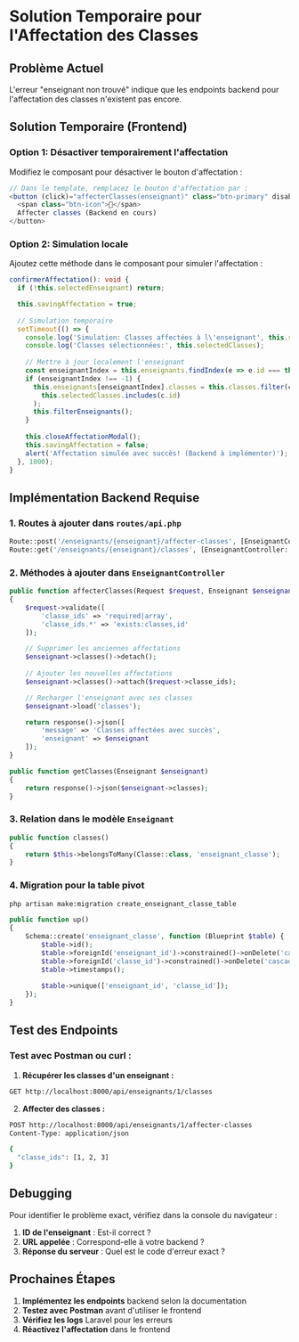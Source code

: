 # Solution Temporaire pour l'Affectation des Classes

## Problème Actuel
L'erreur "enseignant non trouvé" indique que les endpoints backend pour l'affectation des classes n'existent pas encore.

## Solution Temporaire (Frontend)

### Option 1: Désactiver temporairement l'affectation
Modifiez le composant pour désactiver le bouton d'affectation :

```typescript
// Dans le template, remplacez le bouton d'affectation par :
<button (click)="affecterClasses(enseignant)" class="btn-primary" disabled>
  <span class="btn-icon">🏫</span>
  Affecter classes (Backend en cours)
</button>
```

### Option 2: Simulation locale
Ajoutez cette méthode dans le composant pour simuler l'affectation :

```typescript
confirmerAffectation(): void {
  if (!this.selectedEnseignant) return;

  this.savingAffectation = true;
  
  // Simulation temporaire
  setTimeout(() => {
    console.log('Simulation: Classes affectées à l\'enseignant', this.selectedEnseignant.id);
    console.log('Classes sélectionnées:', this.selectedClasses);
    
    // Mettre à jour localement l'enseignant
    const enseignantIndex = this.enseignants.findIndex(e => e.id === this.selectedEnseignant.id);
    if (enseignantIndex !== -1) {
      this.enseignants[enseignantIndex].classes = this.classes.filter(c => 
        this.selectedClasses.includes(c.id)
      );
      this.filterEnseignants();
    }
    
    this.closeAffectationModal();
    this.savingAffectation = false;
    alert('Affectation simulée avec succès! (Backend à implémenter)');
  }, 1000);
}
```

## Implémentation Backend Requise

### 1. Routes à ajouter dans `routes/api.php`
```php
Route::post('/enseignants/{enseignant}/affecter-classes', [EnseignantController::class, 'affecterClasses']);
Route::get('/enseignants/{enseignant}/classes', [EnseignantController::class, 'getClasses']);
```

### 2. Méthodes à ajouter dans `EnseignantController`
```php
public function affecterClasses(Request $request, Enseignant $enseignant)
{
    $request->validate([
        'classe_ids' => 'required|array',
        'classe_ids.*' => 'exists:classes,id'
    ]);

    // Supprimer les anciennes affectations
    $enseignant->classes()->detach();
    
    // Ajouter les nouvelles affectations
    $enseignant->classes()->attach($request->classe_ids);

    // Recharger l'enseignant avec ses classes
    $enseignant->load('classes');

    return response()->json([
        'message' => 'Classes affectées avec succès',
        'enseignant' => $enseignant
    ]);
}

public function getClasses(Enseignant $enseignant)
{
    return response()->json($enseignant->classes);
}
```

### 3. Relation dans le modèle `Enseignant`
```php
public function classes()
{
    return $this->belongsToMany(Classe::class, 'enseignant_classe');
}
```

### 4. Migration pour la table pivot
```bash
php artisan make:migration create_enseignant_classe_table
```

```php
public function up()
{
    Schema::create('enseignant_classe', function (Blueprint $table) {
        $table->id();
        $table->foreignId('enseignant_id')->constrained()->onDelete('cascade');
        $table->foreignId('classe_id')->constrained()->onDelete('cascade');
        $table->timestamps();
        
        $table->unique(['enseignant_id', 'classe_id']);
    });
}
```

## Test des Endpoints

### Test avec Postman ou curl :

1. **Récupérer les classes d'un enseignant :**
```bash
GET http://localhost:8000/api/enseignants/1/classes
```

2. **Affecter des classes :**
```bash
POST http://localhost:8000/api/enseignants/1/affecter-classes
Content-Type: application/json

{
  "classe_ids": [1, 2, 3]
}
```

## Debugging

Pour identifier le problème exact, vérifiez dans la console du navigateur :

1. **ID de l'enseignant** : Est-il correct ?
2. **URL appelée** : Correspond-elle à votre backend ?
3. **Réponse du serveur** : Quel est le code d'erreur exact ?

## Prochaines Étapes

1. **Implémentez les endpoints** backend selon la documentation
2. **Testez avec Postman** avant d'utiliser le frontend
3. **Vérifiez les logs** Laravel pour les erreurs
4. **Réactivez l'affectation** dans le frontend 